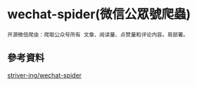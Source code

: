 # wechat-spider(微信公眾號爬蟲)

```
开源微信爬虫：爬取公众号所有 文章、阅读量、点赞量和评论内容。易部署。
```

## 參考資料

[striver-ing/wechat-spider](https://github.com/striver-ing/wechat-spider#22-mac)
